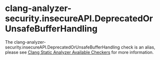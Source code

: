 # clang-analyzer-security.insecureAPI.DeprecatedOrUnsafeBufferHandling

The clang-analyzer-security.insecureAPI.DeprecatedOrUnsafeBufferHandling
check is an alias, please see [Clang Static Analyzer Available
Checkers](https://clang.llvm.org/docs/analyzer/checkers.html#security-insecureapi-deprecatedorunsafebufferhandling)
for more information.
